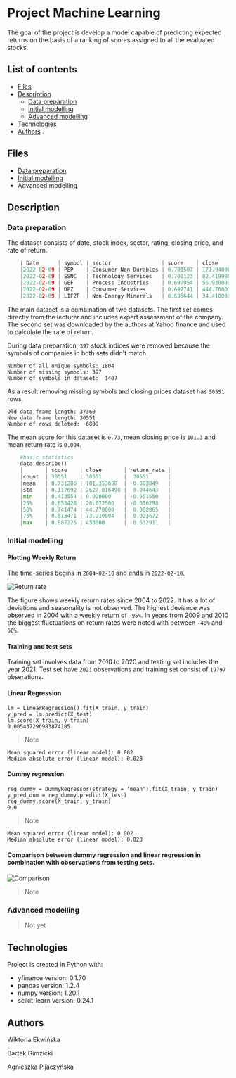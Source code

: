 # Project Machine Learning

The goal of the project is develop a model capable of predicting expected returns on the basis of a ranking of scores assigned to all the evaluated stocks.

## List of contents
 - [Files](https://github.com/Agablue-red/Machine-Learning#files)
 - [Description](https://github.com/Agablue-red/Machine-Learning#description)
	 - [Data preparation](https://github.com/Agablue-red/Machine-Learning#data-preparation)
	 - [Initial modelling](https://github.com/Agablue-red/Machine-Learning#initial-modelling)
	 - [Advanced modelling]()
 - [Technologies](https://github.com/Agablue-red/Machine-Learning#technologies)
 - [Authors](https://github.com/Agablue-red/Machine-Learning#authors)
.
## Files

 - [Data preparation](https://github.com/Agablue-red/Machine-Learning/blob/master/code/data_preparation.ipynb)
 - [Initial modelling](https://github.com/Agablue-red/Machine-Learning/blob/master/code/regression.ipynb)
 - Advanced modelling

## Description

### Data preparation

The dataset consists of date, stock index, sector, rating, closing price, and rate of return.

```python
    | Date      | symbol | sector                | score    | close      | return_rate |
    |2022-02-09 | PEP    | Consumer Non-Durables | 0.701507 | 171.940002 | -0.003189   |
    |2022-02-09 | SSNC   | Technology Services   | 0.701123 | 82.419998  |  0.025890   |
    |2022-02-09 | GEF    | Process Industries    | 0.697954 | 56.930000  | -0.001753   |
    |2022-02-09 | DPZ    | Consumer Services     | 0.697741 | 444.760010 |  0.015272   |
    |2022-02-09 | LIFZF  | Non-Energy Minerals   | 0.695644 | 34.410000  |  0.069630   |
```
The main dataset is a combination of two datasets. The first set comes directly from the lecturer and includes expert assessment of the company. The second set was downloaded by the authors at Yahoo finance and used to calculate the rate of return.

During data preparation, `397` stock indices were removed because the symbols of companies in both sets didn't match.

    Number of all unique symbols: 1804 
    Number of missing symbols: 397 
    Number of symbols in dataset:  1407

As a result removing missing symbols and closing prices dataset has `30551` rows.

    Old data frame length: 37360 
    New data frame length: 30551 
    Number of rows deleted:  6809

The mean score for this dataset is `0.73`, mean closing price is `101.3` and mean return rate is `0.004`.

```python
    #basic statistics
    data.describe()
	|		| score    | close       | return_rate |
    |count  | 30551    | 30551	     |  30551      |
    |mean   | 0.731206 | 101.353658  |  0.003849   |
    |std    | 0.117692 | 2627.016498 |  0.044643   |
    |min    | 0.413554 | 0.020000	 | -0.951550   |
    |25%    | 0.653428 | 26.072500	 | -0.016298   |
    |50%    | 0.741474 | 44.770000	 |  0.002865   |
    |75%    | 0.813471 | 73.910004	 |  0.023672   |
    |max    | 0.987225 | 453000	     |  0.632911   |
```
   
### Initial modelling

#### Plotting Weekly Return
The time-series begins in `2004-02-10` and ends in `2022-02-10`.

![Return rate](https://raw.githubusercontent.com/Agablue-red/Machine-Learning/master/image/return_rate.png)

The figure shows weekly return rates since 2004 to 2022. It has a lot of deviations and seasonality is not observed. The highest deviance was observed in 2004 with a weekly return of `-95%`. In years from 2009 and 2010 the biggest fluctuations on return rates were noted with between `-40%` and `60%`.

#### Training and test sets

Training set involves data from 2010 to 2020 and testing set includes the year 2021.
Test set have `2021` observations and training set consist of `19797` obserations.

#### Linear Regression

    lm = LinearRegression().fit(X_train, y_train)
    y_pred = lm.predict(X_test)
    lm.score(X_train, y_train)
    0.005437296983874185

> Note

    Mean squared error (linear model): 0.002
    Median absolute error (linear model): 0.023

#### Dummy regression

    reg_dummy = DummyRegressor(strategy = 'mean').fit(X_train, y_train) 
    y_pred_dum = reg_dummy.predict(X_test)
    reg_dummy.score(X_train, y_train)
    0.0

> Note

    Mean squared error (linear model): 0.002
    Median absolute error (linear model): 0.023

#### Comparison between dummy regression and linear regression in combination with observations from testing sets.
![Comparison](https://raw.githubusercontent.com/Agablue-red/Machine-Learning/master/image/comparison_dummy-linear.png)

> Note

### Advanced modelling
> Not yet

## Technologies
Project is created in Python with:
* yfinance version: 0.1.70
* pandas version: 1.2.4
* numpy version: 1.20.1
* scikit-learn version: 0.24.1

##  Authors

Wiktoria Ekwińska

Bartek Gimzicki

Agnieszka Pijaczyńska